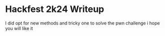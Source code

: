 # Hackfest 2k24 Writeup
  I did opt for new methods and tricky one to solve the pwn challenge 
  i hope you will like it 
